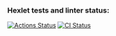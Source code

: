 ### Hexlet tests and linter status:
[![Actions Status](https://github.com/jeks0n/devops-for-programmers-project-lvl1/workflows/hexlet-check/badge.svg)](https://github.com/jeks0n/devops-for-programmers-project-lvl1/actions)
[![CI Status](https://github.com/jeks0n/devops-for-programmers-project-lvl1/workflows/push/badge.svg)](https://github.com/jeks0n/devops-for-programmers-project-lvl1/actions)
